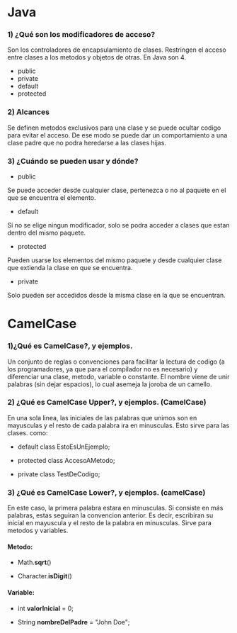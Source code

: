 # Java
### 1) ¿Qué son los modificadores de acceso?
Son los controladores de encapsulamiento de clases. Restringen el acceso entre clases a los metodos y objetos de otras.
En Java son 4.
- public   
- private  
- default  
- protected

### 2) Alcances
Se definen metodos exclusivos para una clase y se puede ocultar codigo para evitar el acceso. De ese modo se puede dar un comportamiento a una clase padre que no podra heredarse a las clases hijas.


### 3) ¿Cuándo se pueden usar y dónde?
- public

Se puede acceder desde cualquier clase, pertenezca o no al paquete en el que se encuentra el elemento.

- default

Si no se elige ningun modificador, solo se podra acceder a clases que estan dentro del mismo paquete.

- protected

Pueden usarse los elementos del mismo paquete y desde cualquier clase que extienda la clase en que se encuentra.

- private

Solo pueden ser accedidos desde la misma clase en la que se encuentran.

# CamelCase

### 1)¿Qué es CamelCase?, y ejemplos.

Un conjunto de reglas o convenciones para facilitar la lectura de codigo (a los programadores, ya que para el compilador no es necesario) y diferenciar una clase, metodo, variable o constante. El nombre viene de unir palabras (sin dejar espacios), lo cual asemeja la joroba de un camello.

### 2) ¿Qué es CamelCase Upper?, y ejemplos. (CamelCase)

En una sola linea, las iniciales de las palabras que unimos son en mayusculas y el resto de cada palabra ira en minusculas.
Esto sirve para las clases. como:

- default class EstoEsUnEjemplo;

- protected class AccesoAMetodo;

- private class TestDeCodigo;

### 3) ¿Qué es CamelCase Lower?, y ejemplos. (camelCase)

En este caso, la primera palabra estara en minusculas. Si consiste en más palabras, estas seguiran la convencion anterior. Es decir, escribiran su inicial en mayuscula y el resto de la palabra en minusculas.
Sirve para metodos y variables.

#### Metodo:

- Math.**sqrt**()

- Character.**isDigit**()


#### Variable:

- int **valorInicial** = 0;

- String **nombreDelPadre** = "John Doe";
